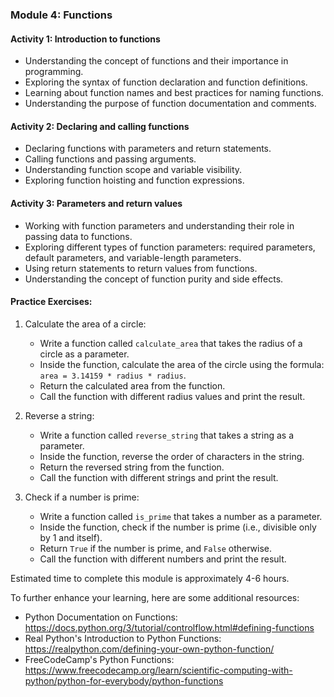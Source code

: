 ### Module 4: Functions

#### Activity 1: Introduction to functions
- Understanding the concept of functions and their importance in programming.
- Exploring the syntax of function declaration and function definitions.
- Learning about function names and best practices for naming functions.
- Understanding the purpose of function documentation and comments.

#### Activity 2: Declaring and calling functions
- Declaring functions with parameters and return statements.
- Calling functions and passing arguments.
- Understanding function scope and variable visibility.
- Exploring function hoisting and function expressions.

#### Activity 3: Parameters and return values
- Working with function parameters and understanding their role in passing data to functions.
- Exploring different types of function parameters: required parameters, default parameters, and variable-length parameters.
- Using return statements to return values from functions.
- Understanding the concept of function purity and side effects.

#### Practice Exercises:
1. Calculate the area of a circle:
   - Write a function called `calculate_area` that takes the radius of a circle as a parameter.
   - Inside the function, calculate the area of the circle using the formula: `area = 3.14159 * radius * radius`.
   - Return the calculated area from the function.
   - Call the function with different radius values and print the result.

2. Reverse a string:
   - Write a function called `reverse_string` that takes a string as a parameter.
   - Inside the function, reverse the order of characters in the string.
   - Return the reversed string from the function.
   - Call the function with different strings and print the result.

3. Check if a number is prime:
   - Write a function called `is_prime` that takes a number as a parameter.
   - Inside the function, check if the number is prime (i.e., divisible only by 1 and itself).
   - Return `True` if the number is prime, and `False` otherwise.
   - Call the function with different numbers and print the result.

Estimated time to complete this module is approximately 4-6 hours.

To further enhance your learning, here are some additional resources:

- Python Documentation on Functions: https://docs.python.org/3/tutorial/controlflow.html#defining-functions
- Real Python's Introduction to Python Functions: https://realpython.com/defining-your-own-python-function/
- FreeCodeCamp's Python Functions: https://www.freecodecamp.org/learn/scientific-computing-with-python/python-for-everybody/python-functions

